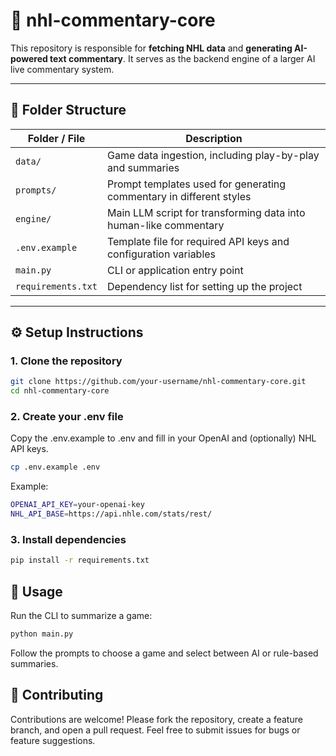 # 🏒 nhl-commentary-core

This repository is responsible for **fetching NHL data** and **generating AI-powered text commentary**. It serves as the backend engine of a larger AI live commentary system.

---

## 📁 Folder Structure

| Folder / File        | Description |
|----------------------|-------------|
| `data/`              | Game data ingestion, including play-by-play and summaries |
| `prompts/`           | Prompt templates used for generating commentary in different styles |
| `engine/`            | Main LLM script for transforming data into human-like commentary |
| `.env.example`       | Template file for required API keys and configuration variables |
| `main.py`            | CLI or application entry point |
| `requirements.txt`   | Dependency list for setting up the project |

---

## ⚙️ Setup Instructions

### 1. Clone the repository

```bash
git clone https://github.com/your-username/nhl-commentary-core.git
cd nhl-commentary-core
```

### 2. Create your .env file
Copy the .env.example to .env and fill in your OpenAI and (optionally) NHL API keys.

```bash
cp .env.example .env
```

Example:
```bash
OPENAI_API_KEY=your-openai-key
NHL_API_BASE=https://api.nhle.com/stats/rest/
```
### 3. Install dependencies
```bash
pip install -r requirements.txt
```

## 🚀 Usage

Run the CLI to summarize a game:

```bash
python main.py
```

Follow the prompts to choose a game and select between AI or rule-based summaries.

## 🤝 Contributing

Contributions are welcome! Please fork the repository, create a feature branch, and open a pull request.
Feel free to submit issues for bugs or feature suggestions.

